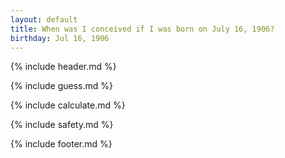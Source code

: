 ```yaml
---
layout: default
title: When was I conceived if I was born on July 16, 1906?
birthday: Jul 16, 1906
---
```


{% include header.md %}

{% include guess.md %}

{% include calculate.md %}

{% include safety.md %}

{% include footer.md %}



